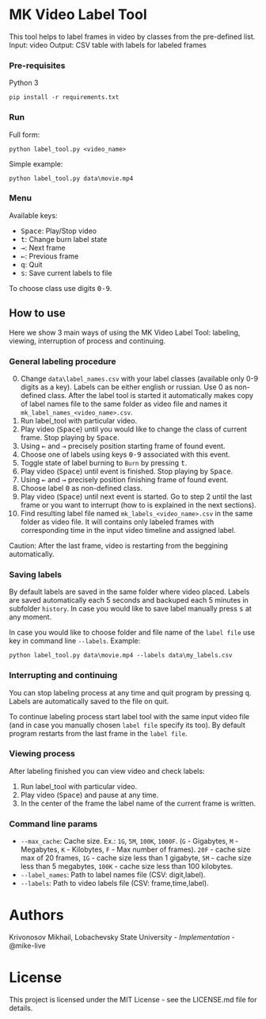 # MK Video Label Tool

This tool helps to label frames in video by classes from the pre-defined list.
Input: video
Output: CSV table with labels for labeled frames

### Pre-requisites

Python 3
```
pip install -r requirements.txt
```

### Run

Full form:
```
python label_tool.py <video_name>
```

Simple example:
```
python label_tool.py data\movie.mp4 
```

### Menu

Available keys:
- <kbd>Space</kbd>: Play/Stop video
- <kbd>t</kbd>: Change burn label state
- <kbd>→</kbd>: Next frame
- <kbd>←</kbd>: Previous frame
- <kbd>q</kbd>: Quit
- <kbd>s</kbd>: Save current labels to file

To choose class use digits <kbd>0-9</kbd>.

## How to use

Here we show 3 main ways of using the MK Video Label Tool: labeling, viewing, interruption of process and continuing. 

### General labeling procedure

0. Change `data\label_names.csv` with your label classes (available only 0-9 digits as a key). Labels can be either english or russian. Use 0 as non-defined class. After the label tool is started it automatically makes copy of label names file to the same folder as video file and names it `mk_label_names_<video_name>.csv`.
1. Run label_tool with particular video.
2. Play video (<kbd>Space</kbd>) until you would like to change the class of current frame. Stop playing by <kbd>Space</kbd>.
3. Using <kbd>←</kbd> and <kbd>→</kbd> precisely position starting frame of found event.
4. Choose one of labels using keys <kbd>0-9</kbd> associated with this event.
5. Toggle state of label burning to `Burn` by pressing <kbd>t</kbd>.
6. Play video (<kbd>Space</kbd>) until event is finished. Stop playing by <kbd>Space</kbd>.
7. Using <kbd>←</kbd> and <kbd>→</kbd> precisely position finishing frame of found event.
8. Choose label <kbd>0</kbd> as non-defined class.
9. Play video (<kbd>Space</kbd>) until next event is started. Go to step 2 until the last frame or you want to interrupt (how to is explained in the next sections).
10. Find resulting label file named `mk_labels_<video_name>.csv` in the same folder as video file. It will contains only labeled frames with corresponding time in the input video timeline and assigned label.

Caution: After the last frame, video is restarting from the beggining automatically.


### Saving labels

By default labels are saved in the same folder where video placed. Labels are saved automatically each 5 seconds and backuped each 5 minutes in subfolder `history`. In case you would like to save label manually press <kbd>s</kbd> at any moment.

In case you would like to choose folder and file name of the `label file` use key in command line `--labels`. Example:
```
python label_tool.py data\movie.mp4 --labels data\my_labels.csv
```

### Interrupting and continuing

You can stop labeling process at any time and quit program by pressing <kbd>q</kbd>.
Labels are automatically saved to the file on quit. 

To continue labeling process start label tool with the same input video file (and in case you manually chosen `label file` specify its too). By default program restarts from the last frame in the `label file`.

### Viewing process

After labeling finished you can view video and check labels: 

1. Run label_tool with particular video.
2. Play video (<kbd>Space</kbd>) and pause at any time.
3. In the center of the frame the label name of the current frame is written.

### Command line params

- `--max_cache`: Cache size. Ex.: `1G`, `5M`, `100K`, `1000F`. (`G` - Gigabytes, `M` - Megabytes, `K` - Kilobytes, `F` - Max number of frames). `20F` - cache size max of 20 frames, `1G` - cache size less than 1 gigabyte, `5M` - cache size less than 5 megabytes, `100K` - cache size less than 100 kilobytes.
- `--label_names`: Path to label names file (CSV: digit,label).
- `--labels`: Path to video labels file (CSV: frame,time,label).

# Authors

Krivonosov Mikhail, Lobachevsky State University - *Implementation* - @mike-live

# License

This project is licensed under the MIT License - see the LICENSE.md file for details.